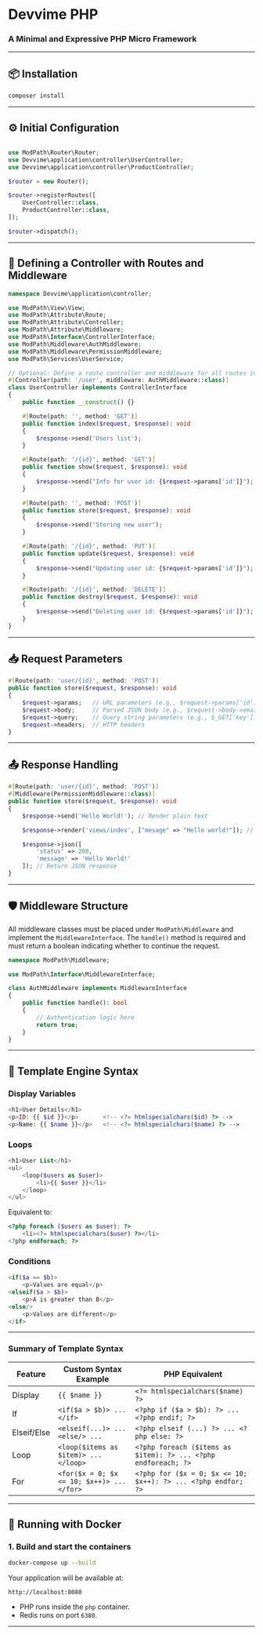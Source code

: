 # Devvime PHP

### A Minimal and Expressive PHP Micro Framework

---

## 📦 Installation

```bash
composer install
```

---

## ⚙️ Initial Configuration

```php

use ModPath\Router\Router;
use Devvime\application\controller\UserController;
use Devvime\application\controller\ProductController;

$router = new Router();

$router->registerRoutes([
    UserController::class,
    ProductController::class,
]);

$router->dispatch();
```

---

## 🧽 Defining a Controller with Routes and Middleware

```php
namespace Devvime\application\controller;

use ModPath\View\View;
use ModPath\Attribute\Route;
use ModPath\Attribute\Controller;
use ModPath\Attribute\Middleware;
use ModPath\Interface\ControllerInterface;
use ModPath\Middleware\AuthMiddleware;
use ModPath\Middleware\PermissionMiddleware;
use ModPath\Services\UserService;

// Optional: Define a route controller and middleware for all routes in the controller
#[Controller(path: '/user', middleware: AuthMiddleware::class)]
class UserController implements ControllerInterface
{
    public function __construct() {}

    #[Route(path: '', method: 'GET')]
    public function index($request, $response): void
    {
        $response->send('Users list');
    }

    #[Route(path: '/{id}', method: 'GET')]
    public function show($request, $response): void
    {
        $response->send("Info for user id: {$request->params['id']}");
    }

    #[Route(path: '', method: 'POST')]
    public function store($request, $response): void
    {
        $response->send("Storing new user");
    }

    #[Route(path: '/{id}', method: 'PUT')]
    public function update($request, $response): void
    {
        $response->send("Updating user id: {$request->params['id']}");
    }

    #[Route(path: '/{id}', method: 'DELETE')]
    public function destroy($request, $response): void
    {
        $response->send("Deleting user id: {$request->params['id']}");
    }
}
```

---

## 📥 Request Parameters

```php
#[Route(path: 'user/{id}', method: 'POST')]
public function store($request, $response): void
{
    $request->params;   // URL parameters (e.g., $request->params['id'])
    $request->body;     // Parsed JSON body (e.g., $request->body->email)
    $request->query;    // Query string parameters (e.g., $_GET['key'])
    $request->headers;  // HTTP headers
}
```

---

## 📤 Response Handling

```php
#[Route(path: 'user/{id}', method: 'POST')]
#[Middleware(PermissionMiddleware::class)]
public function store($request, $response): void
{
    $response->send('Hello World!'); // Render plain text

    $response->render('views/index', ["mesage" => "Hello world!"]); // Render HTML template

    $response->json([
        'status' => 200,
        'message' => 'Hello World!'
    ]); // Return JSON response
}
```

---

## 🛡️ Middleware Structure

All middleware classes must be placed under `ModPath\Middleware` and implement the `MiddlewareInterface`.
The `handle()` method is required and must return a boolean indicating whether to continue the request.

```php
namespace ModPath\Middleware;

use ModPath\Interface\MiddlewareInterface;

class AuthMiddleware implements MiddlewareInterface
{
    public function handle(): bool
    {
        // Authentication logic here
        return true;
    }
}
```

---

## 🧹 Template Engine Syntax

<!-- > **Note:** All views must be placed in the `src/Views` directory for the `View::render('file')` function to work correctly. -->

### Display Variables

```php
<h1>User Details</h1>
<p>ID: {{ $id }}</p>       <!-- <?= htmlspecialchars($id) ?> -->
<p>Name: {{ $name }}</p>   <!-- <?= htmlspecialchars($name) ?> -->
```

### Loops

```php
<h1>User List</h1>
<ul>
    <loop($users as $user)>
        <li>{{ $user }}</li>
    </loop>
</ul>
```

Equivalent to:

```php
<?php foreach ($users as $user): ?>
    <li><?= htmlspecialchars($user) ?></li>
<?php endforeach; ?>
```

### Conditions

```php
<if($a == $b)>
    <p>Values are equal</p>
<elseif($a > $b)>
    <p>A is greater than B</p>
<else/>
    <p>Values are different</p>
</if>
```

---

### Summary of Template Syntax

| Feature     | Custom Syntax Example                      | PHP Equivalent                                                 |
| ----------- | ------------------------------------------ | -------------------------------------------------------------- |
| Display     | `{{ $name }}`                              | `<?= htmlspecialchars($name) ?>`                               |
| If          | `<if($a > $b)> ... </if>`                  | `<?php if ($a > $b): ?> ... <?php endif; ?>`                   |
| Elseif/Else | `<elseif(...)> ... <else/> ...`            | `<?php elseif (...) ?> ... <?php else: ?>`                     |
| Loop        | `<loop($items as $item)> ... </loop>`      | `<?php foreach ($items as $item): ?> ... <?php endforeach; ?>` |
| For         | `<for($x = 0; $x <= 10; $x++)> ... </for>` | `<?php for ($x = 0; $x <= 10; $x++): ?> ... <?php endfor; ?>`  |

---

## 🐳 Running with Docker

### 1. Build and start the containers

```bash
docker-compose up --build
```

Your application will be available at:

```
http://localhost:8080
```

* PHP runs inside the `php` container.
* Redis runs on port `6380`.

---
